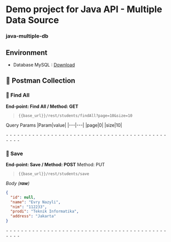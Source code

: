# Demo project for Java API - Multiple Data Source
### java-multiple-db

## Environment
* Database MySQL : [Download](src/main/resources/assets/java-multiple-db.sql)

## 📁 Postman Collection
### 🔸  Find All
**End-point: Find All / Method: GET**
>```
>{{base_url}}/rest/students/findAll?page=10&size=10
>```
Query Params
|Param|value|
|---|---|
|page|0|
|size|10|

⁃ ⁃ ⁃ ⁃ ⁃ ⁃ ⁃ ⁃ ⁃ ⁃ ⁃ ⁃ ⁃ ⁃ ⁃ ⁃ ⁃ ⁃ ⁃ ⁃ ⁃ ⁃ ⁃ ⁃ ⁃ ⁃ ⁃ ⁃ ⁃ ⁃ ⁃ ⁃ ⁃ ⁃ ⁃ ⁃ ⁃ ⁃ ⁃ ⁃ ⁃ ⁃ ⁃ ⁃ ⁃ ⁃ ⁃
### 🔸  Save

**End-point: Save / Method: POST**
Method: PUT
>```
>{{base_url}}/rest/students/save
>```
*Body (**raw**)*

```json
{
  "id": null,
  "name": "Evry Nazyli",
  "nim": "112233",
  "prodi": "Teknik Informatika",
  "address": "Jakarta"
}
```
⁃ ⁃ ⁃ ⁃ ⁃ ⁃ ⁃ ⁃ ⁃ ⁃ ⁃ ⁃ ⁃ ⁃ ⁃ ⁃ ⁃ ⁃ ⁃ ⁃ ⁃ ⁃ ⁃ ⁃ ⁃ ⁃ ⁃ ⁃ ⁃ ⁃ ⁃ ⁃ ⁃ ⁃ ⁃ ⁃ ⁃ ⁃ ⁃ ⁃ ⁃ ⁃ ⁃ ⁃ ⁃ ⁃ ⁃